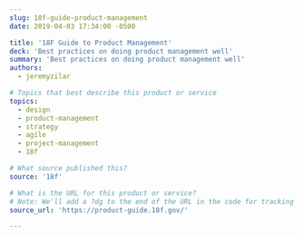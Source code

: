 ```yaml
---
slug: 18f-guide-product-management
date: 2019-04-03 17:34:00 -0500

title: '18F Guide to Product Management'
deck: 'Best practices on doing product management well'
summary: 'Best practices on doing product management well'
authors:
  - jeremyzilar

# Topics that best describe this product or service
topics:
  - design
  - product-management
  - strategy
  - agile
  - project-management
  - 18f

# What source published this?
source: '18f'

# What is the URL for this product or service?
# Note: We'll add a ?dg to the end of the URL in the code for tracking purposes
source_url: 'https://product-guide.18f.gov/'

---
```

